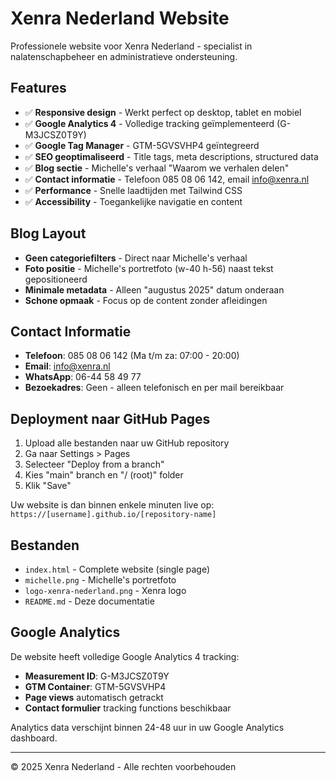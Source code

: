 # Xenra Nederland Website

Professionele website voor Xenra Nederland - specialist in nalatenschapbeheer en administratieve ondersteuning.

## Features

- ✅ **Responsive design** - Werkt perfect op desktop, tablet en mobiel
- ✅ **Google Analytics 4** - Volledige tracking geïmplementeerd (G-M3JCSZ0T9Y)
- ✅ **Google Tag Manager** - GTM-5GVSVHP4 geïntegreerd
- ✅ **SEO geoptimaliseerd** - Title tags, meta descriptions, structured data
- ✅ **Blog sectie** - Michelle's verhaal "Waarom we verhalen delen"
- ✅ **Contact informatie** - Telefoon 085 08 06 142, email info@xenra.nl
- ✅ **Performance** - Snelle laadtijden met Tailwind CSS
- ✅ **Accessibility** - Toegankelijke navigatie en content

## Blog Layout

- **Geen categoriefilters** - Direct naar Michelle's verhaal
- **Foto positie** - Michelle's portretfoto (w-40 h-56) naast tekst gepositioneerd
- **Minimale metadata** - Alleen "augustus 2025" datum onderaan
- **Schone opmaak** - Focus op de content zonder afleidingen

## Contact Informatie

- **Telefoon**: 085 08 06 142 (Ma t/m za: 07:00 - 20:00)
- **Email**: info@xenra.nl 
- **WhatsApp**: 06-44 58 49 77
- **Bezoekadres**: Geen - alleen telefonisch en per mail bereikbaar

## Deployment naar GitHub Pages

1. Upload alle bestanden naar uw GitHub repository
2. Ga naar Settings > Pages
3. Selecteer "Deploy from a branch"
4. Kies "main" branch en "/ (root)" folder
5. Klik "Save"

Uw website is dan binnen enkele minuten live op: `https://[username].github.io/[repository-name]`

## Bestanden

- `index.html` - Complete website (single page)
- `michelle.png` - Michelle's portretfoto
- `logo-xenra-nederland.png` - Xenra logo
- `README.md` - Deze documentatie

## Google Analytics

De website heeft volledige Google Analytics 4 tracking:
- **Measurement ID**: G-M3JCSZ0T9Y
- **GTM Container**: GTM-5GVSVHP4
- **Page views** automatisch getrackt
- **Contact formulier** tracking functions beschikbaar

Analytics data verschijnt binnen 24-48 uur in uw Google Analytics dashboard.

---

© 2025 Xenra Nederland - Alle rechten voorbehouden
